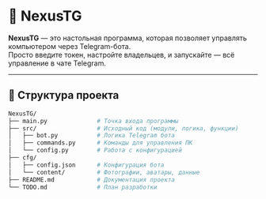 # 🚀 NexusTG

**NexusTG** — это настольная программа, которая позволяет управлять компьютером через Telegram-бота.  
Просто введите токен, настройте владельцев, и запускайте — всё управление в чате Telegram.

---

## 📁 Структура проекта

```bash
NexusTG/
├── main.py              # Точка входа программы
├── src/                 # Исходный код (модули, логика, функции)
│   ├── bot.py           # Логика Telegram бота
│   ├── commands.py      # Команды для управления ПК
│   └── config.py        # Работа с конфигурацией
├── cfg/
│   ├── config.json      # Конфигурация бота
│   └── content/         # Фотографии, аватары, данные
├── README.md            # Документация проекта
└── TODO.md              # План разработки
```